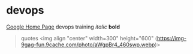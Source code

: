 # devops

[Google Home Page](https://www.google.co.uk)
devops training
_italic_
**bold**
>quotes
<img align "center" width=300" height="600" (https://img-9gag-fun.9cache.com/photo/aWgpBr4_460swp.webp)>
